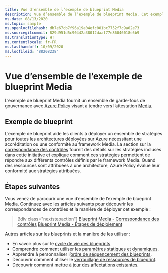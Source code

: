 ```yaml
---
title: Vue d’ensemble de l’exemple de blueprint Media
description: Vue d’ensemble de l’exemple de blueprint Media. Cet exemple de blueprint aide les clients à évaluer des contrôles Media spécifiques.
ms.date: 08/13/2020
ms.topic: sample
ms.openlocfilehash: db7e67cb7f96a19a04efc001bc7752f7c9a02e73
ms.sourcegitcommit: 829d951d5c90442a38012daaf77e86046018e5b9
ms.translationtype: HT
ms.contentlocale: fr-FR
ms.lasthandoff: 10/09/2020
ms.locfileid: "88208238"
---
```

# <a name="overview-of-the-media-blueprint-sample"></a>Vue d’ensemble de l’exemple de blueprint Media

L’exemple de blueprint Media fournit un ensemble de garde-fous de gouvernance avec [Azure Policy](../../../policy/overview.md) visant à tendre vers l’attestation [Media](https://www.hhs.gov/hipaa/for-professionals/security/laws-regulations/index.html). 

## <a name="blueprint-sample"></a>Exemple de blueprint

L’exemple de blueprint aide les clients à déployer un ensemble de stratégies pour toutes les architectures déployées sur Azure nécessitant une accréditation ou une conformité au framework Media. La section sur la [correspondance des contrôles](./control-mapping.md) fournit des détails sur les stratégies incluses dans cette initiative et explique comment ces stratégies permettent de répondre aux différents contrôles définis par le framework Media. Quand des ressources sont attribuées à une architecture, Azure Policy évalue leur conformité aux stratégies attribuées.

## <a name="next-steps"></a>Étapes suivantes

Vous venez de parcourir une vue d’ensemble de l’exemple de blueprint Media. Continuez avec les articles suivants pour découvrir les correspondances de contrôles et la manière de déployer cet exemple :

> [!div class="nextstepaction"]
> [Blueprint Media - Correspondance des contrôles](./control-mapping.md)
> [Blueprint Media - Étapes de déploiement](./deploy.md)

Autres articles sur les blueprints et la manière de les utiliser :

- En savoir plus sur le [cycle de vie des blueprints](../../concepts/lifecycle.md)
- Comprendre comment utiliser les [paramètres statiques et dynamiques](../../concepts/parameters.md).
- Apprendre à personnaliser l’[ordre de séquencement des blueprints](../../concepts/sequencing-order.md).
- Découvrir comment utiliser le [verrouillage de ressources de blueprint](../../concepts/resource-locking.md).
- Découvrir comment [mettre à jour des affectations existantes](../../how-to/update-existing-assignments.md).
